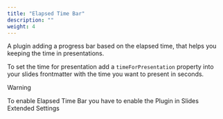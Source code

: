 ```yaml
---
title: "Elapsed Time Bar"
description: ""
weight: 4
---
```


A plugin adding a progress bar based on the elapsed time, that helps you keeping the time in presentations.

To set the time for presentation add a `timeForPresentation` property into your slides frontmatter with the time you want to present in seconds.

> [!WARNING]
> To enable Elapsed Time Bar you have to enable the Plugin in Slides Extended Settings
